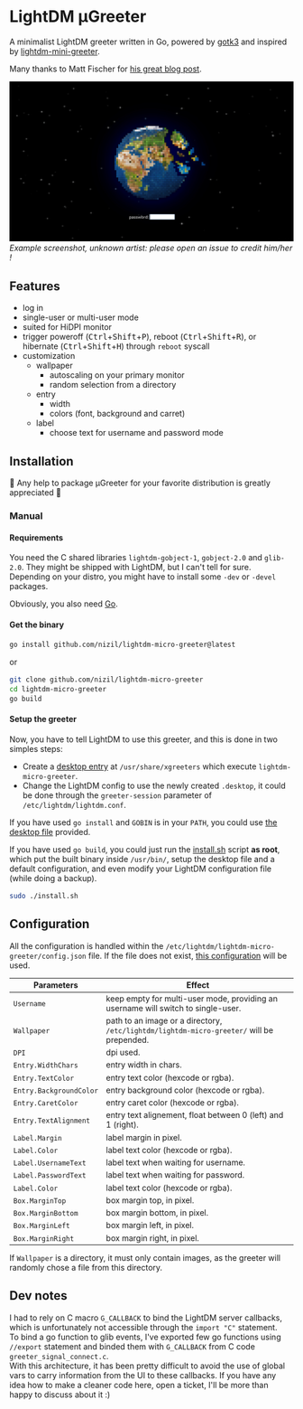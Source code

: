 # LightDM µGreeter

A minimalist LightDM greeter written in Go, powered by [gotk3](https://github.com/gotk3/gotk3) and inspired by [lightdm-mini-greeter](https://github.com/prikhi/lightdm-mini-greeter).  

Many thanks to Matt Fischer for [his great blog post](http://www.mattfischer.com/blog/archives/5).

![screenshot](https://github.com/NiziL/lightdm-micro-greeter/blob/main/data/example.jpg)
*Example screenshot, unknown artist: please open an issue to credit him/her !*

## Features

- log in
- single-user or multi-user mode
- suited for HiDPI monitor
- trigger poweroff (<kbd>Ctrl</kbd>+<kbd>Shift</kbd>+<kbd>P</kbd>), reboot (<kbd>Ctrl</kbd>+<kbd>Shift</kbd>+<kbd>R</kbd>), or hibernate (<kbd>Ctrl</kbd>+<kbd>Shift</kbd>+<kbd>H</kbd>) through `reboot` syscall
- customization
    - wallpaper 
        - autoscaling on your primary monitor
        - random selection from a directory
    - entry
        - width
        - colors (font, background and carret)
    - label
        - choose text for username and password mode

## Installation

:rotating_light: Any help to package µGreeter for your favorite distribution is greatly appreciated :rotating_light:  

### Manual 

#### Requirements 

You need the C shared libraries `lightdm-gobject-1`, `gobject-2.0` and `glib-2.0`. They might be shipped with LightDM, but I can't tell for sure. Depending on your distro, you might have to install some `-dev` or `-devel` packages.

Obviously, you also need [Go](https://go.dev/doc/install).

#### Get the binary

```bash
go install github.com/nizil/lightdm-micro-greeter@latest
```
or 
```bash
git clone github.com/nizil/lightdm-micro-greeter
cd lightdm-micro-greeter
go build
```

#### Setup the greeter

Now, you have to tell LightDM to use this greeter, and this is done in two simples steps:
- Create a [desktop entry](https://wiki.archlinux.org/title/desktop_entries) at `/usr/share/xgreeters` which execute `lightdm-micro-greeter`. 
- Change the LightDM config to use the newly created `.desktop`, it could be done through the `greeter-session` parameter of `/etc/lightdm/lightdm.conf`.

If you have used `go install` and `GOBIN` is in your `PATH`, you could use [the desktop file](https://github.com/NiziL/lightdm-micro-greeter/blob/main/data/lightdm-micro-greeter.desktop) provided.

If you have used `go build`, you could just run the [install.sh](https://github.com/NiziL/lightdm-micro-greeter/blob/main/install.sh) script **as root**, which put the built binary inside `/usr/bin/`, setup the desktop file and a default configuration, and even modify your LightDM configuration file (while doing a backup).
```bash
sudo ./install.sh
```


## Configuration

All the configuration is handled within the `/etc/lightdm/lightdm-micro-greeter/config.json` file.
If the file does not exist, [this configuration](https://github.com/NiziL/lightdm-micro-greeter/blob/main/data/config.json) will be used.

| Parameters | Effect |
|------------|--------|
| `Username` | keep empty for multi-user mode, providing an username will switch to single-user. |
| `Wallpaper` | path to an image or a directory, `/etc/lightdm/lightdm-micro-greeter/` will be prepended. |
|`DPI`| dpi used. |
| `Entry.WidthChars` | entry width in chars. |
| `Entry.TextColor` | entry text color (hexcode or rgba). |
| `Entry.BackgroundColor` | entry background color (hexcode or rgba). |
| `Entry.CaretColor` | entry caret color (hexcode or rgba). |
| `Entry.TextAlignment` | entry text alignement, float between 0 (left) and 1 (right). |
| `Label.Margin` | label margin in pixel. |
| `Label.Color` | label text color (hexcode or rgba). |
| `Label.UsernameText` | label text when waiting for username. |
| `Label.PasswordText` | label text when waiting for password. |
| `Label.Color` | label text color (hexcode or rgba). |
| `Box.MarginTop` | box margin top, in pixel. |
| `Box.MarginBottom` | box margin bottom, in pixel. |
| `Box.MarginLeft` | box margin left, in pixel. |
| `Box.MarginRight` | box margin right, in pixel. |

If `Wallpaper` is a directory, it must only contain images, as the greeter will randomly chose a file from this directory. 


## Dev notes

I had to rely on C macro `G_CALLBACK` to bind the LightDM server callbacks, which is unfortunately not accessible through the `import "C"` statement.  
To bind a go function to glib events, I've exported few go functions using `//export` statement and binded them with `G_CALLBACK` from C code `greeter_signal_connect.c`.  
With this architecture, it has been pretty difficult to avoid the use of global vars to carry information from the UI to these callbacks. If you have any idea how to make a cleaner code here, open a ticket, I'll be more than happy to discuss about it :)

